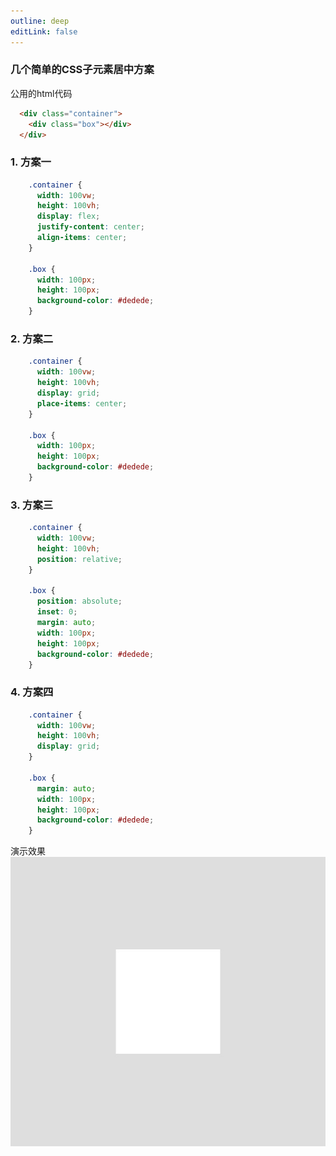 ```yaml
---
outline: deep
editLink: false
---
```


### 几个简单的CSS子元素居中方案

公用的html代码
``` html
  <div class="container">
    <div class="box"></div>
  </div>
```

### 1. 方案一
```css
    .container {
      width: 100vw;
      height: 100vh;
      display: flex;
      justify-content: center;
      align-items: center;
    }

    .box {
      width: 100px;
      height: 100px;
      background-color: #dedede;
    }
```

### 2. 方案二
```css
    .container {
      width: 100vw;
      height: 100vh;
      display: grid;
      place-items: center;
    }

    .box {
      width: 100px;
      height: 100px;
      background-color: #dedede;
    } 
```

### 3. 方案三
```css
    .container {
      width: 100vw;
      height: 100vh;
      position: relative;
    }

    .box {
      position: absolute;
      inset: 0;
      margin: auto;
      width: 100px;
      height: 100px;
      background-color: #dedede;
    }
```

### 4. 方案四
```css
    .container {
      width: 100vw;
      height: 100vh;
      display: grid;
    }

    .box {
      margin: auto;
      width: 100px;
      height: 100px;
      background-color: #dedede;
    }
```

演示效果
![子元素居中对齐效果截图](./center.jpg)
